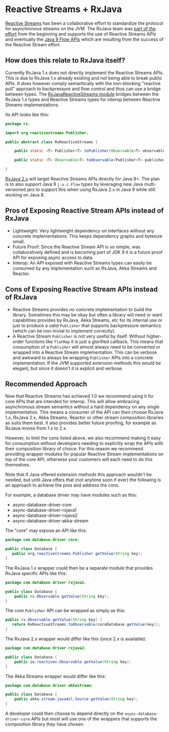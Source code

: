 # Reactive Streams + RxJava

[Reactive Streams](https://github.com/reactive-streams/reactive-streams-jvm/) has been a collaborative effort to standardize the protocol for asynchronous streams on the JVM. The RxJava team was [part of the effort](https://github.com/reactive-streams/reactive-streams-jvm/graphs/contributors) from the beginning and supports the use of Reactive Streams APIs and eventually the [Java 9 Flow APIs](http://cs.oswego.edu/pipermail/concurrency-interest/2015-January/013641.html) which are resulting from the success of the Reactive Stream effort.

## How does this relate to RxJava itself?

Currently RxJava 1.x does not directly implement the Reactive Streams APIs. This is due to RxJava 1.x already existing and not being able to break public APIs. It does however comply semantically with the non-blocking "reactive pull" approach to backpressure and flow control and thus can use a bridge between types. The [RxJavaReactiveStreams module](https://github.com/ReactiveX/RxJavaReactiveStreams) bridges between the RxJava 1.x types and Reactive Streams types for interop between Reactive Streams implementations. 

Its API looks like this:

```java
package rx;

import org.reactivestreams.Publisher;

public abstract class RxReactiveStreams {

    public static <T> Publisher<T> toPublisher(Observable<T> observable) { … }

    public static <T> Observable<T> toObservable(Publisher<T> publisher) { … }

}
```

[RxJava 2.x](https://github.com/ReactiveX/RxJava/issues/2450) will target Reactive Streams APIs directly for Java 8+. The plan is to also support Java 9 `j.u.c.Flow` types by leveraging new Java multi-versioned jars to support this when using RxJava 2.x in Java 9 while still working on Java 8. 

## Pros of Exposing Reactive Stream APIs instead of RxJava

* Lightweight: Very lightweight dependency on interfaces without any concrete implementations. This keeps dependency graphs and bytesize small.
* Future Proof: Since the Reactive Stream API is so simple, was collaboratively defined and is becoming part of JDK 9 it is a future proof API for exposing async access to data. 
* Interop: An API exposed with Reactive Streams types can easily be consumed by any implementation such as RxJava, Akka Streams and Reactor.

## Cons of Exposing Reactive Stream APIs instead of RxJava

* Reactive Streams provides no concrete implementation to build the library. Sometimes this may be okay but often a library will need or want capabilities provides by RxJava, Akka Streams, etc for its internal use or just to produce a valid `Publisher` that supports backpressure semantics (which can be non-trivial to implement correctly).
* A Reactive Stream `Publisher` is not very useful by itself. Without higher-order functions like `flatMap` it is just a glorified callback. This means that consumption of a `Publisher` will almost always need to be converted or wrapped into a Reactive Stream implementation. This can be verbose and awkward to always be wrapping `Publisher` APIs into a concrete implementation. If the JVM supported extension methods this would be elegant, but since it doesn't it is explicit and verbose. 

## Recommended Approach

Now that Reactive Streams has achieved 1.0 we recommend using it for core APIs that are intended for interop. This will allow embracing asynchronous stream semantics without a hard dependency on any single implementation. This means a consumer of the API can then choose RxJava 1.x, RxJava 2.x, Akka Streams, Reactor or other stream composition libraries as suits them best. It also provides better future proofing, for example as RxJava moves from 1.x to 2.x. 

However, to limit the cons listed above, we also recommend making it easy for consumption without developers needing to explicitly wrap the APIs with their composition library of choice. For this reason we recommend providing wrapper modules for popular Reactive Stream implementations on top of the core API, otherwise your customers will each need to do this themselves. 

Note that if Java offered extension methods this approach wouldn't be needed, but until Java offers that (not anytime soon if ever) the following is an approach to achieve the pros and address the cons.

For example, a database driver may have modules such as this:

* async-database-driver-core
* async-database-driver-rxjava1
* async-database-driver-rxjava2
* async-database-driver-akka-stream

The "core" may expose an API like this:

```java
package com.database.driver.core;

public class Database {
   public org.reactivestreams.Publisher getValue(String key);
}
```

The RxJava 1.x wrapper could then be a separate module that provides RxJava specific APIs like this:

```java
package com.database.driver.rxjava1;

public class Database {
    public rx.Observable getValue(String key);
}
```

The core `Publisher` API can be wrapped as simply as this:

```java
public rx.Observable getValue(String key) {
   return RxReactiveStreams.toObservable(coreDatabase.getValue(key));
}
```

The RxJava 2.x wrapper would differ like this (once 2.x is available):

```java
package com.database.driver.rxjava2;

public class Database {
    public io.reactivex.Observable getValue(String key);
}
```

The Akka Streams wrapper would differ like this:

```java
package com.database.driver.akkastream;

public class Database {
    public akka.stream.javadsl.Source getValue(String key);
}
```

A developer could then choose to depend directly on the `async-database-driver-core` APIs but most will use one of the wrappers that supports the composition library they have chosen. 